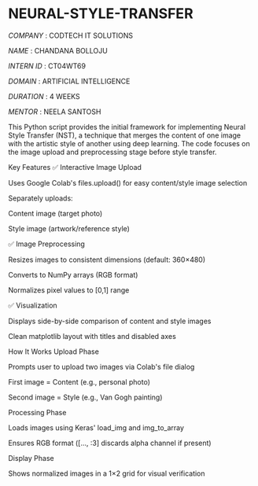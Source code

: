 # NEURAL-STYLE-TRANSFER

*COMPANY*  : CODTECH IT SOLUTIONS

*NAME*  : CHANDANA BOLLOJU

*INTERN ID*  : CT04WT69

*DOMAIN*  : ARTIFICIAL INTELLIGENCE

*DURATION*  : 4 WEEKS

*MENTOR* : NEELA SANTOSH

This Python script provides the initial framework for implementing Neural Style Transfer (NST), a technique that merges the content of one image with the artistic style of another using deep learning. The code focuses on the image upload and preprocessing stage before style transfer.

Key Features
✅ Interactive Image Upload

Uses Google Colab's files.upload() for easy content/style image selection

Separately uploads:

Content image (target photo)

Style image (artwork/reference style)

✅ Image Preprocessing

Resizes images to consistent dimensions (default: 360×480)

Converts to NumPy arrays (RGB format)

Normalizes pixel values to [0,1] range

✅ Visualization

Displays side-by-side comparison of content and style images

Clean matplotlib layout with titles and disabled axes

How It Works
Upload Phase

Prompts user to upload two images via Colab's file dialog

First image = Content (e.g., personal photo)

Second image = Style (e.g., Van Gogh painting)

Processing Phase

Loads images using Keras' load_img and img_to_array

Ensures RGB format ([..., :3] discards alpha channel if present)

Display Phase

Shows normalized images in a 1×2 grid for visual verification

